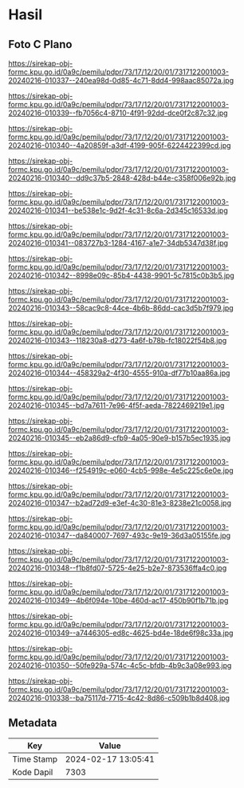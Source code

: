 # Hasil

## Foto C Plano

https://sirekap-obj-formc.kpu.go.id/0a9c/pemilu/pdpr/73/17/12/20/01/7317122001003-20240216-010337--240ea98d-0d85-4c71-8dd4-998aac85072a.jpg

https://sirekap-obj-formc.kpu.go.id/0a9c/pemilu/pdpr/73/17/12/20/01/7317122001003-20240216-010339--fb7056c4-8710-4f91-92dd-dce0f2c87c32.jpg

https://sirekap-obj-formc.kpu.go.id/0a9c/pemilu/pdpr/73/17/12/20/01/7317122001003-20240216-010340--4a20859f-a3df-4199-905f-6224422399cd.jpg

https://sirekap-obj-formc.kpu.go.id/0a9c/pemilu/pdpr/73/17/12/20/01/7317122001003-20240216-010340--dd9c37b5-2848-428d-b44e-c358f006e92b.jpg

https://sirekap-obj-formc.kpu.go.id/0a9c/pemilu/pdpr/73/17/12/20/01/7317122001003-20240216-010341--be538e1c-9d2f-4c31-8c6a-2d345c16533d.jpg

https://sirekap-obj-formc.kpu.go.id/0a9c/pemilu/pdpr/73/17/12/20/01/7317122001003-20240216-010341--083727b3-1284-4167-a1e7-34db5347d38f.jpg

https://sirekap-obj-formc.kpu.go.id/0a9c/pemilu/pdpr/73/17/12/20/01/7317122001003-20240216-010342--8998e09c-85b4-4438-9901-5c7815c0b3b5.jpg

https://sirekap-obj-formc.kpu.go.id/0a9c/pemilu/pdpr/73/17/12/20/01/7317122001003-20240216-010343--58cac9c8-44ce-4b6b-86dd-cac3d5b7f979.jpg

https://sirekap-obj-formc.kpu.go.id/0a9c/pemilu/pdpr/73/17/12/20/01/7317122001003-20240216-010343--118230a8-d273-4a6f-b78b-fc18022f54b8.jpg

https://sirekap-obj-formc.kpu.go.id/0a9c/pemilu/pdpr/73/17/12/20/01/7317122001003-20240216-010344--458329a2-4f30-4555-910a-df77b10aa86a.jpg

https://sirekap-obj-formc.kpu.go.id/0a9c/pemilu/pdpr/73/17/12/20/01/7317122001003-20240216-010345--bd7a7611-7e96-4f5f-aeda-7822469219e1.jpg

https://sirekap-obj-formc.kpu.go.id/0a9c/pemilu/pdpr/73/17/12/20/01/7317122001003-20240216-010345--eb2a86d9-cfb9-4a05-90e9-b157b5ec1935.jpg

https://sirekap-obj-formc.kpu.go.id/0a9c/pemilu/pdpr/73/17/12/20/01/7317122001003-20240216-010346--f254919c-e060-4cb5-998e-4e5c225c6e0e.jpg

https://sirekap-obj-formc.kpu.go.id/0a9c/pemilu/pdpr/73/17/12/20/01/7317122001003-20240216-010347--b2ad72d9-e3ef-4c30-81e3-8238e21c0058.jpg

https://sirekap-obj-formc.kpu.go.id/0a9c/pemilu/pdpr/73/17/12/20/01/7317122001003-20240216-010347--da840007-7697-493c-9e19-36d3a05155fe.jpg

https://sirekap-obj-formc.kpu.go.id/0a9c/pemilu/pdpr/73/17/12/20/01/7317122001003-20240216-010348--f1b8fd07-5725-4e25-b2e7-873536ffa4c0.jpg

https://sirekap-obj-formc.kpu.go.id/0a9c/pemilu/pdpr/73/17/12/20/01/7317122001003-20240216-010349--4b6f094e-10be-460d-ac17-450b90f1b71b.jpg

https://sirekap-obj-formc.kpu.go.id/0a9c/pemilu/pdpr/73/17/12/20/01/7317122001003-20240216-010349--a7446305-ed8c-4625-bd4e-18de6f98c33a.jpg

https://sirekap-obj-formc.kpu.go.id/0a9c/pemilu/pdpr/73/17/12/20/01/7317122001003-20240216-010350--50fe929a-574c-4c5c-bfdb-4b9c3a08e993.jpg

https://sirekap-obj-formc.kpu.go.id/0a9c/pemilu/pdpr/73/17/12/20/01/7317122001003-20240216-010338--ba75117d-7715-4c42-8d86-c509b1b8d408.jpg


## Metadata

| Key        | Value               |
| ---------- | ------------------- |
| Time Stamp | 2024-02-17 13:05:41 |
| Kode Dapil | 7303                |



